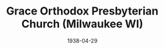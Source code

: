 ---
date: &id001 1938-04-29
end_date: null
location:
  address: null
  city: Milwaukee
  state: WI
minister:
- end: 1938-01-01
  name: William Swets
  start: 1938-01-01
  type: pastor
- end: 1942-01-01
  name: Leland Jorgensen
  start: 1939-01-01
  type: pastor
- end: 1947-01-01
  name: Richard Gaffin, Sr.
  start: 1942-01-01
  type: pastor
ministers:
- William Swets
- Leland Jorgensen
- Richard Gaffin, Sr.
name: Grace Orthodox Presbyterian Church
names:
- end: 1949-04-29
  name: Grace Orthodox Presbyterian Church
  start: 1938-04-29
origination_date: *id001
raw_data: "WI Milwaukee\n\nGrace Orthodox Presbyterian Church  (April 29, 1938\u2013\
  April 29, 1949)\nPastors:  William Swets, 1938\nLeland Jorgensen, 1939\u201342\n\
  Richard Gaffin, Sr., 1942\u201347"
received_from: MISSING
states:
- WI
status:
  active: false
  end_date: 1949-04-29
  reason: null
  received_from: null
  withdrawal_to: null
title: Grace Orthodox Presbyterian Church (Milwaukee WI)

---